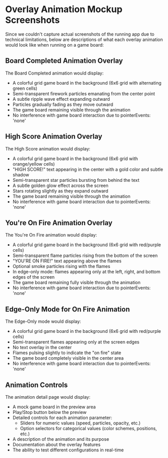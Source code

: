 # Overlay Animation Mockup Screenshots

Since we couldn't capture actual screenshots of the running app due to technical limitations, below are descriptions of what each overlay animation would look like when running on a game board:

## Board Completed Animation Overlay

The Board Completed animation would display:
- A colorful grid game board in the background (6x6 grid with alternating green cells)
- Semi-transparent firework particles emanating from the center point
- A subtle ripple wave effect expanding outward
- Particles gradually fading as they move outward
- The game board remaining visible through the animation
- No interference with game board interaction due to pointerEvents: 'none'

## High Score Animation Overlay

The High Score animation would display:
- A colorful grid game board in the background (6x6 grid with orange/yellow cells)
- "HIGH SCORE!" text appearing in the center with a gold color and subtle shadow
- Semi-transparent star particles bursting from behind the text
- A subtle golden glow effect across the screen
- Stars rotating slightly as they expand outward
- The game board remaining visible through the animation
- No interference with game board interaction due to pointerEvents: 'none'

## You're On Fire Animation Overlay

The You're On Fire animation would display:
- A colorful grid game board in the background (6x6 grid with red/purple cells)
- Semi-transparent flame particles rising from the bottom of the screen
- "YOU'RE ON FIRE!" text appearing above the flames
- Optional smoke particles rising with the flames
- In edge-only mode: flames appearing only at the left, right, and bottom edges of the screen
- The game board remaining fully visible through the animation
- No interference with game board interaction due to pointerEvents: 'none'

## Edge-Only Mode for On Fire Animation

The Edge-Only mode would display:
- A colorful grid game board in the background (6x6 grid with red/purple cells)
- Semi-transparent flames appearing only at the screen edges
- No text overlay in the center
- Flames pulsing slightly to indicate the "on fire" state
- The game board completely visible in the center area
- No interference with game board interaction due to pointerEvents: 'none'

## Animation Controls

The animation detail page would display:
- A mock game board in the preview area
- Play/Stop button below the preview
- Detailed controls for each animation parameter:
  - Sliders for numeric values (speed, particles, opacity, etc.)
  - Option selectors for categorical values (color schemes, positions, etc.)
- A description of the animation and its purpose
- Documentation about the overlay features
- The ability to test different configurations in real-time
